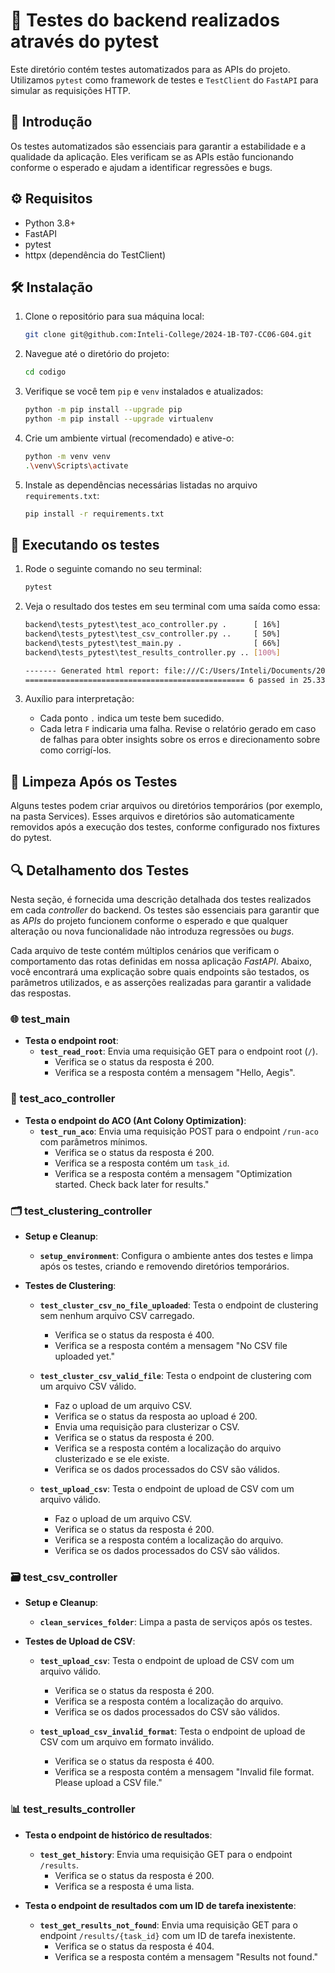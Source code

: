 # 📑 Testes do backend realizados através do pytest

Este diretório contém testes automatizados para as APIs do projeto. Utilizamos `pytest` como framework de testes e `TestClient` do `FastAPI` para simular as requisições HTTP.

## 📘 Introdução

Os testes automatizados são essenciais para garantir a estabilidade e a qualidade da aplicação. Eles verificam se as APIs estão funcionando conforme o esperado e ajudam a identificar regressões e bugs.

## ⚙️ Requisitos

- Python 3.8+
- FastAPI
- pytest
- httpx (dependência do TestClient)

## 🛠️ Instalação

1. Clone o repositório para sua máquina local:
    ```bash
    git clone git@github.com:Inteli-College/2024-1B-T07-CC06-G04.git
    ```
   
2. Navegue até o diretório do projeto:
    ```bash
    cd codigo
    ```
3. Verifique se você tem `pip` e `venv` instalados e atualizados:
    ```bash
    python -m pip install --upgrade pip
    python -m pip install --upgrade virtualenv
    ```

3. Crie um ambiente virtual (recomendado) e ative-o:
    ```bash
    python -m venv venv
    .\venv\Scripts\activate
    ```

4. Instale as dependências necessárias listadas no arquivo `requirements.txt`:
    ```bash
    pip install -r requirements.txt
    ```

## 🧪 Executando os testes

1. Rode o seguinte comando no seu terminal:
    ```bash
    pytest
    ```

2. Veja o resultado dos testes em seu terminal com uma saída como essa:
    ```bash
    backend\tests_pytest\test_aco_controller.py .      [ 16%]
    backend\tests_pytest\test_csv_controller.py ..     [ 50%]
    backend\tests_pytest\test_main.py .                [ 66%]
    backend\tests_pytest\test_results_controller.py .. [100%] 

    ------- Generated html report: file:///C:/Users/Inteli/Documents/2024-1B-T07-CC06-G04/codigo/test_report.html -------- 
    ================================================= 6 passed in 25.33s =================================================
    ```

3. Auxílio para interpretação:
    - Cada ponto `.` indica um teste bem sucedido.
    - Cada letra `F` indicaria uma falha. Revise o relatório gerado em caso de falhas para obter insights sobre os erros e direcionamento sobre como corrigí-los.

## 🧹 Limpeza Após os Testes

Alguns testes podem criar arquivos ou diretórios temporários (por exemplo, na pasta Services). Esses arquivos e diretórios são automaticamente removidos após a execução dos testes, conforme configurado nos fixtures do pytest.

## 🔍 Detalhamento dos Testes

Nesta seção, é fornecida uma descrição detalhada dos testes realizados em cada _controller_ do backend. Os testes são essenciais para garantir que as _APIs_ do projeto funcionem conforme o esperado e que qualquer alteração ou nova funcionalidade não introduza regressões ou _bugs_. 

Cada arquivo de teste contém múltiplos cenários que verificam o comportamento das rotas definidas em nossa aplicação _FastAPI_. Abaixo, você encontrará uma explicação sobre quais endpoints são testados, os parâmetros utilizados, e as asserções realizadas para garantir a validade das respostas.

### 🌐 test_main

- **Testa o endpoint root**:
    - **`test_read_root`**: Envia uma requisição GET para o endpoint root (`/`).
        - Verifica se o status da resposta é 200.
        - Verifica se a resposta contém a mensagem "Hello, Aegis".

### 🐜 test_aco_controller

- **Testa o endpoint do ACO (Ant Colony Optimization)**:
    - **`test_run_aco`**: Envia uma requisição POST para o endpoint `/run-aco` com parâmetros mínimos.
        - Verifica se o status da resposta é 200.
        - Verifica se a resposta contém um `task_id`.
        - Verifica se a resposta contém a mensagem "Optimization started. Check back later for results."

### 🗂️ test_clustering_controller

- **Setup e Cleanup**:
    - **`setup_environment`**: Configura o ambiente antes dos testes e limpa após os testes, criando e removendo diretórios temporários.

- **Testes de Clustering**:
    - **`test_cluster_csv_no_file_uploaded`**: Testa o endpoint de clustering sem nenhum arquivo CSV carregado.
        - Verifica se o status da resposta é 400.
        - Verifica se a resposta contém a mensagem "No CSV file uploaded yet."
        
    - **`test_cluster_csv_valid_file`**: Testa o endpoint de clustering com um arquivo CSV válido.
        - Faz o upload de um arquivo CSV.
        - Verifica se o status da resposta ao upload é 200.
        - Envia uma requisição para clusterizar o CSV.
        - Verifica se o status da resposta é 200.
        - Verifica se a resposta contém a localização do arquivo clusterizado e se ele existe.
        - Verifica se os dados processados do CSV são válidos.

    - **`test_upload_csv`**: Testa o endpoint de upload de CSV com um arquivo válido.
        - Faz o upload de um arquivo CSV.
        - Verifica se o status da resposta é 200.
        - Verifica se a resposta contém a localização do arquivo.
        - Verifica se os dados processados do CSV são válidos.

### 🗃️ test_csv_controller

- **Setup e Cleanup**:
    - **`clean_services_folder`**: Limpa a pasta de serviços após os testes.

- **Testes de Upload de CSV**:
    - **`test_upload_csv`**: Testa o endpoint de upload de CSV com um arquivo válido.
        - Verifica se o status da resposta é 200.
        - Verifica se a resposta contém a localização do arquivo.
        - Verifica se os dados processados do CSV são válidos.

    - **`test_upload_csv_invalid_format`**: Testa o endpoint de upload de CSV com um arquivo em formato inválido.
        - Verifica se o status da resposta é 400.
        - Verifica se a resposta contém a mensagem "Invalid file format. Please upload a CSV file."

### 📊 test_results_controller

- **Testa o endpoint de histórico de resultados**:
    - **`test_get_history`**: Envia uma requisição GET para o endpoint `/results`.
        - Verifica se o status da resposta é 200.
        - Verifica se a resposta é uma lista.

- **Testa o endpoint de resultados com um ID de tarefa inexistente**:
    - **`test_get_results_not_found`**: Envia uma requisição GET para o endpoint `/results/{task_id}` com um ID de tarefa inexistente.
        - Verifica se o status da resposta é 404.
        - Verifica se a resposta contém a mensagem "Results not found."